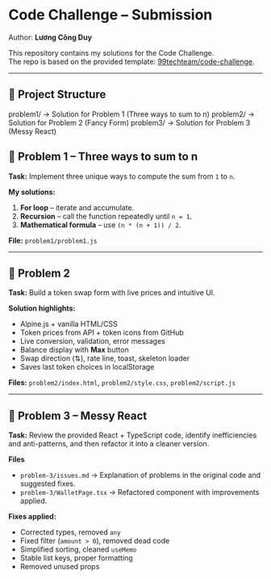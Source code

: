 # Code Challenge – Submission

Author: **Lương Công Duy**

This repository contains my solutions for the Code Challenge.  
The repo is based on the provided template: [99techteam/code-challenge](https://github.com/99techteam/code-challenge).

---

## 📂 Project Structure

problem1/ → Solution for Problem 1 (Three ways to sum to n)
problem2/ → Solution for Problem 2 (Fancy Form)
problem3/ → Solution for Problem 3 (Messy React)

## 📝 Problem 1 – Three ways to sum to n

**Task:** Implement three unique ways to compute the sum from `1` to `n`.

**My solutions:**

1. **For loop** – iterate and accumulate.
2. **Recursion** – call the function repeatedly until `n = 1`.
3. **Mathematical formula** – use `(n * (n + 1)) / 2`.

**File:** `problem1/problem1.js`

---

## 📝 Problem 2

**Task:** Build a token swap form with live prices and intuitive UI.

**Solution highlights:**

- Alpine.js + vanilla HTML/CSS
- Token prices from API + token icons from GitHub
- Live conversion, validation, error messages
- Balance display with **Max** button
- Swap direction (⇅), rate line, toast, skeleton loader
- Saves last token choices in localStorage

**Files:** `problem2/index.html`, `problem2/style.css`, `problem2/script.js`

---

## 📝 Problem 3 – Messy React

**Task:** Review the provided React + TypeScript code, identify inefficiencies and anti-patterns, and then refactor it into a cleaner version.

**Files**

- `problem-3/issues.md` → Explanation of problems in the original code and suggested fixes.
- `problem-3/WalletPage.tsx` → Refactored component with improvements applied.

**Fixes applied:**

- Corrected types, removed `any`
- Fixed filter (`amount > 0`), removed dead code
- Simplified sorting, cleaned `useMemo`
- Stable list keys, proper formatting
- Removed unused props
